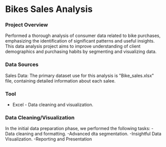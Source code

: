 # Bikes Sales Analysis 

### Project Overview

Performed a thorough analysis of consumer data related to bike purchases, emphasizing the identification of significant patterns and useful insights. This data analysis project aims to improve understanding of client demographics and purchasing habits by segmenting and visualizing data.

### Data Sources

Sales Data: The primary dataset use for this analysis is "Bike_sales.xlsx" file, containing detailed information about each salee.

### Tool

- Excel - Data cleaning and visualization.

### Data Cleaning/Visualization

In the initial data preparation phase, we performed the following tasks:
-Data cleaning and formatting.
-Advanced dta segmentation.
-Insightful Data Visualization.
-Reporting and Presentation
